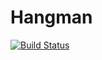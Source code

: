 # Hangman
[![Build Status](https://travis-ci.com/Nightopas/Hangman.svg?branch=issue-2)](https://travis-ci.com/Nightopas/Hangman)

